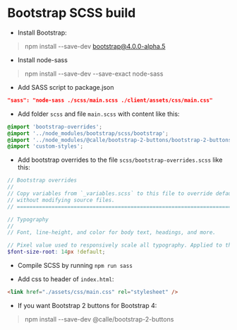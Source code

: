 # Bootstrap SCSS build

- Install Bootstrap:

>npm install --save-dev bootstrap@4.0.0-alpha.5

- Install node-sass

>npm install --save-dev --save-exact node-sass

- Add SASS script to package.json

```json
"sass": "node-sass ./scss/main.scss ./client/assets/css/main.css"
```

- Add folder `scss` and file `main.scss` with content like this:

```scss
@import 'bootstrap-overrides';
@import '../node_modules/bootstrap/scss/bootstrap';
@import '../node_modules/@calle/bootstrap-2-buttons/bootstrap-2-buttons';
@import 'custom-styles';
```

- Add bootstrap overrides to the file `scss/bootstrap-overrides.scss` like this:

```scss
// Bootstrap overrides
//
// Copy variables from `_variables.scss` to this file to override default values
// without modifying source files.
// =============================================================================

// Typography
//
// Font, line-height, and color for body text, headings, and more.

// Pixel value used to responsively scale all typography. Applied to the `<html>` element.
$font-size-root: 14px !default;
```

- Compile SCSS by running `npm run sass`

- Add css to header of `index.html`:

```html
<link href="./assets/css/main.css" rel="stylesheet" />
```

- If you want Bootstrap 2 buttons for Bootstrap 4:

>npm install --save-dev @calle/bootstrap-2-buttons